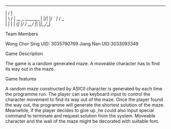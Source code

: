   __  __               
 |  \/  |              
 | \  / | __ _ _______ 
 | |\/| |/ _` |_  / _ \
 | |  | | (_| |/ /  __/
 |_|  |_|\__,_/___\___|
                       
            
                                                                         
                                              
Team Members

Wong Chor Sing UID: 3035790769 Jiang Nan UID:3033093349

Game Description

The game is a random generated maze. A moveable character has to find its way out in the maze.

Game features

A random maze constructed by ASICII character is generated by each time the programme run. The player can use keyboard input to control the character movement to find its way out of the maze. 
Once the player found the way out, the programme will generate the shortest solution of the maze. Meanwhile, if the player decides to give up ,he could also input special command to terminate and request solution from the system.
Moveable character and the wall of the maze might be decorated with suitable font. 
